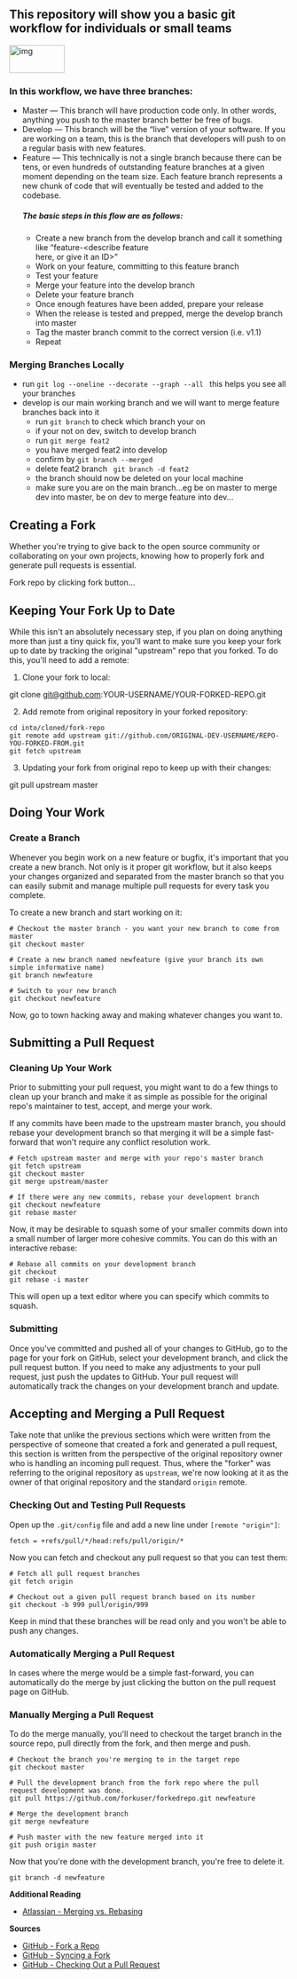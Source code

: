 ## This repository will show you a basic git workflow for individuals or small teams
<img src="https://miro.medium.com/max/1400/1*cEeZ6LnQdQzDk3kX2fKBYg.jpeg" alt="img" style="height: 50px; width:100px;"/>

### In this workflow, we have three branches:
* Master — This branch will have production code only. In other words, anything you push to the master branch better be free of bugs.
* Develop — This branch will be the “live” version of your software. If you are working on a team, this is the branch that developers will push to on a regular basis with new features.
* Feature — This technically is not a single branch because there can be tens, or even hundreds of outstanding feature branches at a given moment depending on the team size. Each feature branch represents a new chunk of code that will eventually be tested and added to the codebase.
  ##### The basic steps in this flow are as follows:
    * Create a new branch from the develop branch and call it something like “feature-<describe feature   
    here, or give it an ID>”
    * Work on your feature, committing to this feature branch
    * Test your feature
    * Merge your feature into the develop branch
    * Delete your feature branch
    * Once enough features have been added, prepare your release
    * When the release is tested and prepped, merge the develop branch into master
    * Tag the master branch commit to the correct version (i.e. v1.1)
    * Repeat
 
 ### Merging Branches Locally 
 * run ```git log --oneline --decorate --graph --all ``` this helps you see all your branches
 * develop is our main working branch and we will want to merge feature branches back into it
   * run ``git branch`` to check which branch your on
   * if your not on dev, switch to develop branch
   * run ```git merge feat2```
   * you have merged feat2 into develop
   * confirm by ```git branch --merged```
   * delete feat2 branch ``` git branch -d feat2```
   * the branch should now be deleted on your local machine
   * make sure you are on the main branch...eg be on master to merge dev into master, be on dev to merge feature into dev...
   
   

 ## Creating a Fork
Whether you're trying to give back to the open source community or collaborating on your own projects, knowing how to properly fork and generate pull requests is essential.

Fork repo by clicking fork button...

## Keeping Your Fork Up to Date

While this isn't an absolutely necessary step, if you plan on doing anything more than just a tiny quick fix, you'll want to make sure you keep your fork up to date by tracking the original "upstream" repo that you forked. To do this, you'll need to add a remote:

1. Clone your fork to local:

git clone git@github.com:YOUR-USERNAME/YOUR-FORKED-REPO.git

2. Add remote from original repository in your forked repository:
```
cd into/cloned/fork-repo
git remote add upstream git://github.com/ORIGINAL-DEV-USERNAME/REPO-YOU-FORKED-FROM.git
git fetch upstream
```
3. Updating your fork from original repo to keep up with their changes:

git pull upstream master


## Doing Your Work

### Create a Branch
Whenever you begin work on a new feature or bugfix, it's important that you create a new branch. Not only is it proper git workflow, but it also keeps your changes organized and separated from the master branch so that you can easily submit and manage multiple pull requests for every task you complete.

To create a new branch and start working on it:

```shell
# Checkout the master branch - you want your new branch to come from master
git checkout master

# Create a new branch named newfeature (give your branch its own simple informative name)
git branch newfeature

# Switch to your new branch
git checkout newfeature
```

Now, go to town hacking away and making whatever changes you want to.

## Submitting a Pull Request

### Cleaning Up Your Work

Prior to submitting your pull request, you might want to do a few things to clean up your branch and make it as simple as possible for the original repo's maintainer to test, accept, and merge your work.

If any commits have been made to the upstream master branch, you should rebase your development branch so that merging it will be a simple fast-forward that won't require any conflict resolution work.

```shell
# Fetch upstream master and merge with your repo's master branch
git fetch upstream
git checkout master
git merge upstream/master

# If there were any new commits, rebase your development branch
git checkout newfeature
git rebase master
```

Now, it may be desirable to squash some of your smaller commits down into a small number of larger more cohesive commits. You can do this with an interactive rebase:

```shell
# Rebase all commits on your development branch
git checkout 
git rebase -i master
```

This will open up a text editor where you can specify which commits to squash.

### Submitting

Once you've committed and pushed all of your changes to GitHub, go to the page for your fork on GitHub, select your development branch, and click the pull request button. If you need to make any adjustments to your pull request, just push the updates to GitHub. Your pull request will automatically track the changes on your development branch and update.

## Accepting and Merging a Pull Request

Take note that unlike the previous sections which were written from the perspective of someone that created a fork and generated a pull request, this section is written from the perspective of the original repository owner who is handling an incoming pull request. Thus, where the "forker" was referring to the original repository as `upstream`, we're now looking at it as the owner of that original repository and the standard `origin` remote.

### Checking Out and Testing Pull Requests
Open up the `.git/config` file and add a new line under `[remote "origin"]`:

```
fetch = +refs/pull/*/head:refs/pull/origin/*
```

Now you can fetch and checkout any pull request so that you can test them:

```shell
# Fetch all pull request branches
git fetch origin

# Checkout out a given pull request branch based on its number
git checkout -b 999 pull/origin/999
```

Keep in mind that these branches will be read only and you won't be able to push any changes.

### Automatically Merging a Pull Request
In cases where the merge would be a simple fast-forward, you can automatically do the merge by just clicking the button on the pull request page on GitHub.

### Manually Merging a Pull Request
To do the merge manually, you'll need to checkout the target branch in the source repo, pull directly from the fork, and then merge and push.

```shell
# Checkout the branch you're merging to in the target repo
git checkout master

# Pull the development branch from the fork repo where the pull request development was done.
git pull https://github.com/forkuser/forkedrepo.git newfeature

# Merge the development branch
git merge newfeature

# Push master with the new feature merged into it
git push origin master
```

Now that you're done with the development branch, you're free to delete it.

```shell
git branch -d newfeature
```
 
**Additional Reading**
* [Atlassian - Merging vs. Rebasing](https://www.atlassian.com/git/tutorials/merging-vs-rebasing)

**Sources**
* [GitHub - Fork a Repo](https://help.github.com/articles/fork-a-repo)
* [GitHub - Syncing a Fork](https://help.github.com/articles/syncing-a-fork)
* [GitHub - Checking Out a Pull Request](https://help.github.com/articles/checking-out-pull-requests-locally)

   



